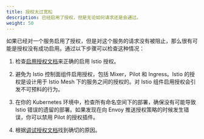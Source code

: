 ```yaml
---
title: 授权太过宽松
description: 已经启用了授权，但是无论如何请求还是会通过。
weight: 50
---
```


如果已经对一个服务启用了授权，但是对这个服务的请求没有被阻止，那么很有可能是授权没有成功启用。通过以下步骤可以检查这种情况：

1. 检查[启用授权文档](/zh/docs/concepts/security/)来正确的启用 Istio 授权。

1. 避免为 Istio 控制面组件启用授权，包括 Mixer，Pilot 和 Ingress。Istio 的授权是设计用于 Istio Mesh 下的服务之间的授权的。对 Istio 组件启用授权会引发不可预料的行为。

1. 在你的 Kubernetes 环境中，检查所有命名空间下的部署，确保没有可能导致 Istio 错误的遗留的部署。如果发现在向 Envoy 推送授权策略的时候发生错误，你可以禁用 Pilot 的授权插件。

1. 根据[调试授权文档](/docs/ops/security/debugging-authorization/)找到确切的原因。
